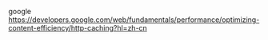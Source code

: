 google
https://developers.google.com/web/fundamentals/performance/optimizing-content-efficiency/http-caching?hl=zh-cn